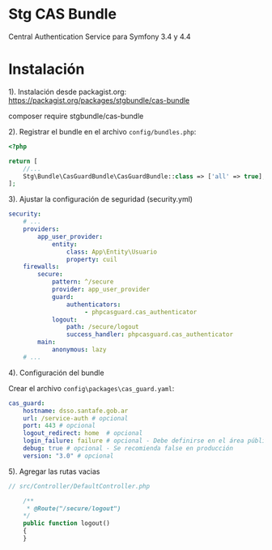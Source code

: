 Stg CAS Bundle 
==============

Central Authentication Service para Symfony 3.4 y 4.4 

Instalación
============

1). Instalación desde packagist.org: https://packagist.org/packages/stgbundle/cas-bundle

composer require stgbundle/cas-bundle

2). Registrar el bundle en el archivo `config/bundles.php`:

```php
<?php

return [
    //...
    Stg\Bundle\CasGuardBundle\CasGuardBundle::class => ['all' => true],
];
```

3). Ajustar la configuración de seguridad (security.yml)

```yaml
security:
    # ...
    providers:
        app_user_provider:
            entity:
                class: App\Entity\Usuario
                property: cuil
    firewalls:
        secure:
            pattern: ^/secure
            provider: app_user_provider
            guard:
                authenticators:
                     - phpcasguard.cas_authenticator
            logout:
                path: /secure/logout
                success_handler: phpcasguard.cas_authenticator
        main:
            anonymous: lazy
    # ...

```

4). Configuración del bundle

Crear el archivo `config\packages\cas_guard.yaml`:

```yaml
cas_guard:
    hostname: dsso.santafe.gob.ar
    url: /service-auth # opcional
    port: 443 # opcional
    logout_redirect: home  # opcional
    login_failure: failure # opcional - Debe definirse en el área pública
    debug: true # opcional - Se recomienda false en producción
    version: "3.0" # opcional
```

5). Agregar las rutas vacias

```php
// src/Controller/DefaultController.php

    /**
     * @Route("/secure/logout")
    */
    public function logout()
    {
    }
```

